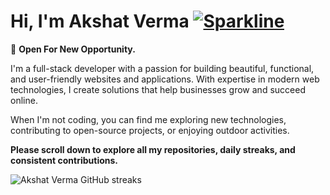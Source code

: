 # Hi, I'm Akshat Verma [![Sparkline](https://stars.medv.io/Naereen/badges.svg)](https://stars.medv.io/Naereen/badges)

💜 **Open For New Opportunity.** 

I'm a full-stack developer with a passion for building beautiful, functional, and user-friendly websites and applications. With expertise in modern web technologies, I create solutions that help businesses grow and succeed online.

When I'm not coding, you can find me exploring new technologies, contributing to open-source projects, or enjoying outdoor activities.

**Please scroll down to explore all my repositories, daily streaks, and consistent contributions.**

![Akshat Verma GitHub streaks](https://github-readme-stats.vercel.app/api?username=akshatverma1&show_icons=true&theme=radical)
